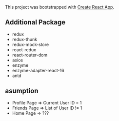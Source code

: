 This project was bootstrapped with [Create React App](https://github.com/facebook/create-react-app).

## Additional Package

- redux
- redux-thunk
- redux-mock-store
- react-redux
- react-router-dom
- axios
- enzyme
- enzyme-adapter-react-16
- antd

## asumption

- Profile Page => Current User ID = 1
- Friends Page => List of User ID != 1
- Home Page => ???
